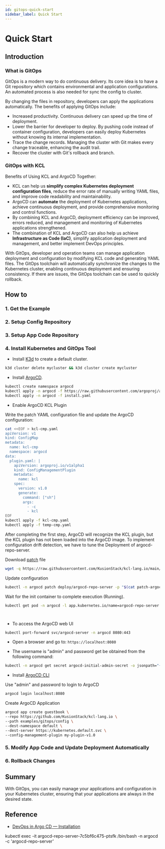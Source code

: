 ```yaml
---
id: gitops-quick-start
sidebar_label: Quick Start
---
```


# Quick Start

## Introduction

### What is GitOps

GitOps is a modern way to do continuous delivery. Its core idea is to have a Git repository which contains environmental and application configurations. An automated process is also needed for sync the config to cluster.

By changing the files in repository, developers can apply the applications automatically. The benefits of applying GitOps include:

+ Increased productivity. Continuous delivery can speed up the time of deployment.
+ Lower the barrier for developer to deploy. By pushing code instead of container configuration, developers can easily deploy Kubernetes without knowing its internal implementation.
+ Trace the change records. Managing the cluster with Git makes every change traceable, enhancing the audit trail.
+ Recover the cluster with Git's rollback and branch.

### GitOps with KCL

Benefits of Using KCL and ArgoCD Together:

+ KCL can help us **simplify complex Kubernetes deployment configuration files**, reduce the error rate of manually writing YAML files, and improve code readability and maintainability.
+ ArgoCD can **automate** the deployment of Kubernetes applications, achieve continuous deployment, and provide comprehensive monitoring and control functions.
+ By combining KCL and ArgoCD, deployment efficiency can be improved, errors reduced, and management and monitoring of Kubernetes applications strengthened.
+ The combination of KCL and ArgoCD can also help us achieve **Infrastructure as Code (IaC)**, simplify application deployment and management, and better implement DevOps principles.

With GitOps, developer and operation teams can manage application deployment and configuration by modifying KCL code and generating YAML files. The GitOps toolchain will automatically synchronize the changes to the Kubernetes cluster, enabling continuous deployment and ensuring consistency. If there are issues, the GitOps toolchain can be used to quickly rollback.

## How to

### 1. Get the Example

### 2. Setup Config Repository

### 3. Setup App Code Repository

### 4. Install Kubernetes and GitOps Tool

+ Install [K3d](https://github.com/k3d-io/k3d) to create a default cluster.

```bash
k3d cluster delete mycluster && k3d cluster create mycluster
```

+ Install [ArgoCD](https://github.com/argoproj/argo-cd/releases/).

```bash
kubectl create namespace argocd
kubectl apply -n argocd -f https://raw.githubusercontent.com/argoproj/argo-cd/v2.7.4/manifests/install.yaml
kubectl apply -n argocd -f install.yaml
```

+ Enable ArgoCD KCL Plugin

Write the patch YAML configuration file and update the ArgoCD configuration:

```bash
cat <<EOF > kcl-cmp.yaml
apiVersion: v1
kind: ConfigMap
metadata:
  name: kcl-cmp
  namespace: argocd
data:
  plugin.yaml: |
    apiVersion: argoproj.io/v1alpha1
    kind: ConfigManagementPlugin
    metadata:
      name: kcl
    spec:
      version: v1.0
      generate:
        command: ["sh"]
        args:
          - -c
          - kcl
EOF
kubectl apply -f kcl-cmp.yaml
kubectl apply -f temp-cmp.yaml
```

After completing the first step, ArgoCD will recognize the KCL plugin, but the KCL plugin has not been loaded into the ArgoCD image. To implement configuration drift detection, we have to tune the Deployment of argocd-repo-server.

Download [patch](https://github.com/KusionStack/examples/blob/main/kusion/argo-cd/patch-argocd-repo-server.yaml) file

```bash
wget -q https://raw.githubusercontent.com/KusionStack/kcl-lang.io/main/examples/kubernetes/argocd/patch-argocd-repo-server.yaml
```

Update configuration

```bash
kubectl -n argocd patch deploy/argocd-repo-server -p "$(cat patch-argocd-repo-server.yaml)"
```

Wait for the init container to complete execution (Running).

```bash
kubectl get pod -n argocd -l app.kubernetes.io/name=argocd-repo-server
```

```bash

```

```bash
```

+ To access the ArgoCD web UI

```bash
kubectl port-forward svc/argocd-server -n argocd 8080:443
```

+ Open a browser and go to: `https://localhost:8080`

+ The username is "admin" and password get be obtained from the following command:

```bash
kubectl -n argocd get secret argocd-initial-admin-secret -o jsonpath="{.data.password}" | base64 -d
```

+ Install [ArgoCD CLI](https://github.com/argoproj/argo-cd/releases/download)

Use "admin" and password to login to ArgoCD

```bash
argocd login localhost:8080
```

Create ArgoCD Application

```bash
argocd app create guestbook \
--repo https://github.com/KusionStack/kcl-lang.io \
--path examples/gitops/config \
--dest-namespace default \
--dest-server https://kubernetes.default.svc \
--config-management-plugin my-plugin-v1.0
```

### 5. Modify App Code and Update Deployment Automatically

### 6. Rollback Changes

## Summary

With GitOps, you can easily manage your applications and configuration in your Kubernetes cluster, ensuring that your applications are always in the desired state.

## Reference

+ [DevOps in Argo CD — Installation](https://medium.com/cloud-native-daily/devops-in-argo-cd-installation-4b5bf028caa5)

kubectl exec -it argocd-repo-server-7c5bf6c475-ptsfk /bin/bash -n argocd -c 'argocd-repo-server'
